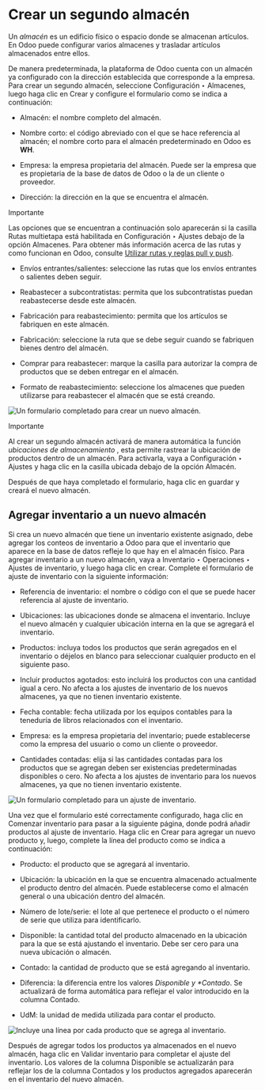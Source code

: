 # Crear un segundo almacén

Un _almacén_ es un edificio físico o espacio donde se almacenan artículos. En
Odoo puede configurar varios almacenes y trasladar artículos almacenados entre
ellos.

De manera predeterminada, la plataforma de Odoo cuenta con un almacén ya
configurado con la dirección establecida que corresponde a la empresa. Para
crear un segundo almacén, seleccione Configuración ‣ Almacenes, luego haga
clic en Crear y configure el formulario como se indica a continuación:

  * Almacén: el nombre completo del almacén.

  * Nombre corto: el código abreviado con el que se hace referencia al almacén; el nombre corto para el almacén predeterminado en Odoo es **WH**.

  * Empresa: la empresa propietaria del almacén. Puede ser la empresa que es propietaria de la base de datos de Odoo o la de un cliente o proveedor.

  * Dirección: la dirección en la que se encuentra el almacén.

Importante

Las opciones que se encuentran a continuación solo aparecerán si la casilla
Rutas multietapa está habilitada en Configuración ‣ Ajustes debajo de la
opción Almacenes. Para obtener más información acerca de las rutas y como
funcionan en Odoo, consulte [Utilizar rutas y reglas pull y
push](use_routes.html#use-routes).

  * Envíos entrantes/salientes: seleccione las rutas que los envíos entrantes o salientes deben seguir.

  * Reabastecer a subcontratistas: permita que los subcontratistas puedan reabastecerse desde este almacén.

  * Fabricación para reabastecimiento: permita que los artículos se fabriquen en este almacén.

  * Fabricación: seleccione la ruta que se debe seguir cuando se fabriquen bienes dentro del almacén.

  * Comprar para reabastecer: marque la casilla para autorizar la compra de productos que se deben entregar en el almacén.

  * Formato de reabastecimiento: seleccione los almacenes que pueden utilizarse para reabastecer el almacén que se está creando.

![Un formulario completado para crear un nuevo
almacén.](../../../../../_images/new-warehouse-configuration.png)

Importante

Al crear un segundo almacén activará de manera automática la función
_ubicaciones de almacenamiento_ , esta permite rastrear la ubicación de
productos dentro de un almacén. Para activarla, vaya a Configuración ‣ Ajustes
y haga clic en la casilla ubicada debajo de la opción Almacén.

Después de que haya completado el formulario, haga clic en guardar y creará el
nuevo almacén.

## Agregar inventario a un nuevo almacén

Si crea un nuevo almacén que tiene un inventario existente asignado, debe
agregar los conteos de inventario a Odoo para que el inventario que aparece en
la base de datos refleje lo que hay en el almacén físico. Para agregar
inventario a un nuevo almacén, vaya a Inventario ‣ Operaciones ‣ Ajustes de
inventario, y luego haga clic en crear. Complete el formulario de ajuste de
inventario con la siguiente información:

  * Referencia de inventario: el nombre o código con el que se puede hacer referencia al ajuste de inventario.

  * Ubicaciones: las ubicaciones donde se almacena el inventario. Incluye el nuevo almacén y cualquier ubicación interna en la que se agregará el inventario.

  * Productos: incluya todos los productos que serán agregados en el inventario o déjelos en blanco para seleccionar cualquier producto en el siguiente paso.

  * Incluir productos agotados: esto incluirá los productos con una cantidad igual a cero. No afecta a los ajustes de inventario de los nuevos almacenes, ya que no tienen inventario existente.

  * Fecha contable: fecha utilizada por los equipos contables para la teneduría de libros relacionados con el inventario.

  * Empresa: es la empresa propietaria del inventario; puede establecerse como la empresa del usuario o como un cliente o proveedor.

  * Cantidades contadas: elija si las cantidades contadas para los productos que se agregan deben ser existencias predeterminadas disponibles o cero. No afecta a los ajustes de inventario para los nuevos almacenes, ya que no tienen inventario existente.

![Un formulario completado para un ajuste de
inventario.](../../../../../_images/inventory-adjustment-configuration.png)

Una vez que el formulario esté correctamente configurado, haga clic en
Comenzar inventario para pasar a la siguiente página, donde podrá añadir
productos al ajuste de inventario. Haga clic en Crear para agregar un nuevo
producto y, luego, complete la línea del producto como se indica a
continuación:

  * Producto: el producto que se agregará al inventario.

  * Ubicación: la ubicación en la que se encuentra almacenado actualmente el producto dentro del almacén. Puede establecerse como el almacén general o una ubicación dentro del almacén.

  * Número de lote/serie: el lote al que pertenece el producto o el número de serie que utiliza para identificarlo.

  * Disponible: la cantidad total del producto almacenado en la ubicación para la que se está ajustando el inventario. Debe ser cero para una nueva ubicación o almacén.

  * Contado: la cantidad de producto que se está agregando al inventario.

  * Diferencia: la diferencia entre los valores _Disponible y *Contado_. Se actualizará de forma automática para reflejar el valor introducido en la columna Contado.

  * UdM: la unidad de medida utilizada para contar el producto.

![Incluye una línea por cada producto que se agrega al
inventario.](../../../../../_images/product-line-configuration.png)

Después de agregar todos los productos ya almacenados en el nuevo almacén,
haga clic en Validar inventario para completar el ajuste del inventario. Los
valores de la columna Disponible se actualizarán para reflejar los de la
columna Contados y los productos agregados aparecerán en el inventario del
nuevo almacén.


